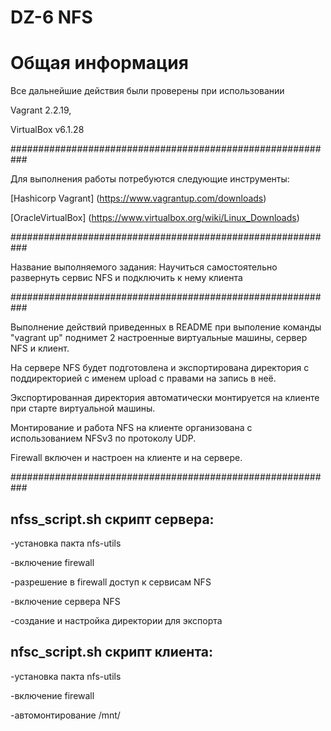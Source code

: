 # DZ-6 NFS
# **Общая информация**

Все дальнейшие действия были проверены при использовании

Vagrant 2.2.19, 

VirtualBox v6.1.28

###########################################################

Для выполнения работы потребуются следующие инструменты:

[Hashicorp Vagrant] (https://www.vagrantup.com/downloads)

[OracleVirtualBox] (https://www.virtualbox.org/wiki/Linux_Downloads)

###########################################################

Название выполняемого задания: Научиться самостоятельно развернуть сервис NFS и подключить к нему
клиента


###########################################################

Выполнение действий приведенных в README при выполение команды "vagrant up" поднимет 2 настроенные виртуальные машины, сервер NFS и клиент.

На сервере NFS будет подготовлена и экспортирована директория с поддиректорией с именем upload с правами на запись в неё.

Экспортированная директория автоматически монтируется на клиенте при старте виртуальной машины.

Монтирование и работа NFS на клиенте организована с использованием NFSv3 по протоколу UDP.

Firewall включен и настроен на клиенте и на сервере.

###########################################################

nfss_script.sh скрипт сервера: 
-----------------------
-установка пакта nfs-utils

-включение firewall

-разрешение в firewall доступ к сервисам NFS

-включение сервера NFS

-создание и настройка директории для экспорта


nfsc_script.sh скрипт клиента:
------------
-установка пакта nfs-utils

-включение firewall

-автомонтирование /mnt/

